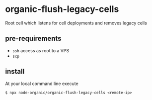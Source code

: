 # organic-flush-legacy-cells

Root cell which listens for cell deployments and removes legacy cells

## pre-requirements

* `ssh` access as root to a VPS
* `scp`

## install

At your local command line execute

```
$ npx node-organic/organic-flush-legacy-cells <remote-ip>
```
